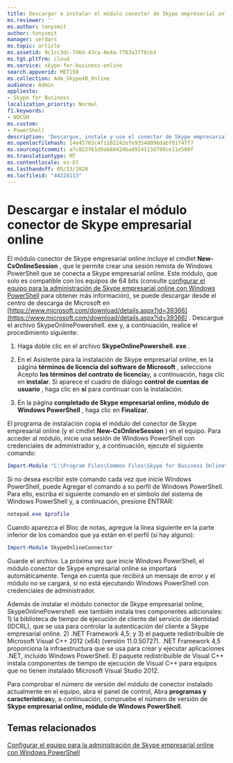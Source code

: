 ```yaml
---
title: Descargar e instalar el módulo conector de Skype empresarial online
ms.reviewer: ''
ms.author: tonysmit
author: tonysmit
manager: serdars
ms.topic: article
ms.assetid: 9c1cc3dc-7d6d-43ca-8e4a-7763a3f78cb3
ms.tgt.pltfrm: cloud
ms.service: skype-for-business-online
search.appverid: MET150
ms.collection: Adm_Skype4B_Online
audience: Admin
appliesto:
- Skype for Business
localization_priority: Normal
f1.keywords:
- NOCSH
ms.custom:
- PowerShell
description: 'Descargue, instale y use el conector de Skype empresarial online para crear una sesión remota de Windows PowerShell que se conecte a Skype empresarial online. '
ms.openlocfilehash: 14e45765c4f1102242efe93548096dabf0174ff7
ms.sourcegitcommit: a7c823f61d9ab88424bad924113d780ce11e509f
ms.translationtype: MT
ms.contentlocale: es-ES
ms.lasthandoff: 05/13/2020
ms.locfileid: "44224113"
---
```

# <a name="download-and-install-the-skype-for-business-online-connector-module"></a>Descargar e instalar el módulo conector de Skype empresarial online

El módulo conector de Skype empresarial online incluye el cmdlet **New-CsOnlineSession** , que le permite crear una sesión remota de Windows PowerShell que se conecta a Skype empresarial online. Este módulo, que solo es compatible con los equipos de 64 bits (consulte [configurar el equipo para la administración de Skype empresarial online con Windows PowerShell](set-up-your-computer-for-windows-powershell.md) para obtener más información), se puede descargar desde el centro de descarga de Microsoft en [https://www.microsoft.com/download/details.aspx?id=39366](https://www.microsoft.com/download/details.aspx?id=39366) . Descargue el archivo SkypeOnlinePowershell. exe y, a continuación, realice el procedimiento siguiente:
  
1. Haga doble clic en el archivo **SkypeOnlinePowershell. exe** .
    
2. En el Asistente para la instalación de Skype empresarial online, en la página **términos de licencia del software de Microsoft** , seleccione Acepto **los términos del contrato de licencia**y, a continuación, haga clic en **instalar**. Si aparece el cuadro de diálogo **control de cuentas de usuario** , haga clic en **sí** para continuar con la instalación.
    
3. En la página **completado de Skype empresarial online, módulo de Windows PowerShell** , haga clic en **Finalizar**.
    
El programa de instalación copia el módulo del conector de Skype empresarial online (y el cmdlet **New-CsOnlineSession** ) en el equipo. Para acceder al módulo, inicie una sesión de Windows PowerShell con credenciales de administrador y, a continuación, ejecute el siguiente comando:
  
```PowerShell
Import-Module "C:\Program Files\Common Files\Skype for Business Online\Modules\SkypeOnlineConnector\SkypeOnlineConnector.psd1"
```

Si no desea escribir este comando cada vez que inicie Windows PowerShell, puede Agregar el comando a su perfil de Windows PowerShell. Para ello, escriba el siguiente comando en el símbolo del sistema de Windows PowerShell y, a continuación, presione ENTRAR:
  
```PowerShell
notepad.exe $profile
```

 Cuando aparezca el Bloc de notas, agregue la línea siguiente en la parte inferior de los comandos que ya están en el perfil (si hay alguno):
  
```PowerShell
Import-Module SkypeOnlineConnector
```

Guarde el archivo. La próxima vez que inicie Windows PowerShell, el módulo conector de Skype empresarial online se importará automáticamente. Tenga en cuenta que recibirá un mensaje de error y el módulo no se cargará, si no está ejecutando Windows PowerShell con credenciales de administrador.
  
Además de instalar el módulo conector de Skype empresarial online, SkypeOnlinePowershell. exe también instala tres componentes adicionales: 1) la biblioteca de tiempo de ejecución de cliente del servicio de identidad (IDCRL), que se usa para controlar la autenticación del cliente a Skype empresarial online. 2) .NET Framework 4,5; y 3) el paquete redistribuible de Microsoft Visual C++ 2012 (x64) (versión 11.0.50727). .NET Framework 4,5 proporciona la infraestructura que se usa para crear y ejecutar aplicaciones .NET, incluido Windows PowerShell. El paquete redistribuible de Visual C++ instala componentes de tiempo de ejecución de Visual C++ para equipos que no tienen instalado Microsoft Visual Studio 2012.
  
Para comprobar el número de versión del módulo de conector instalado actualmente en el equipo, abra el panel de control, Abra **programas y características**y, a continuación, compruebe el número de versión de **Skype empresarial online, módulo de Windows PowerShell**.
  
## <a name="related-topics"></a>Temas relacionados
[Configurar el equipo para la administración de Skype empresarial online con Windows PowerShell](set-up-your-computer-for-windows-powershell.md)

  
 
